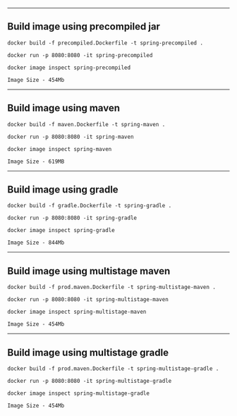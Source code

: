______
## Build image using precompiled jar
```
docker build -f precompiled.Dockerfile -t spring-precompiled .

docker run -p 8080:8080 -it spring-precompiled

docker image inspect spring-precompiled
```
```
Image Size - 454Mb
```

______
## Build image using maven
```
docker build -f maven.Dockerfile -t spring-maven .

docker run -p 8080:8080 -it spring-maven

docker image inspect spring-maven
```
```
Image Size - 619MB
```

______
## Build image using gradle
```
docker build -f gradle.Dockerfile -t spring-gradle .

docker run -p 8080:8080 -it spring-gradle

docker image inspect spring-gradle
```
```
Image Size - 844Mb
```

______
## Build image using multistage maven
```
docker build -f prod.maven.Dockerfile -t spring-multistage-maven .

docker run -p 8080:8080 -it spring-multistage-maven

docker image inspect spring-multistage-maven
```
```
Image Size - 454Mb
```

______
## Build image using multistage gradle
```
docker build -f prod.maven.Dockerfile -t spring-multistage-gradle .

docker run -p 8080:8080 -it spring-multistage-gradle

docker image inspect spring-multistage-gradle
```
```
Image Size - 454Mb
```
